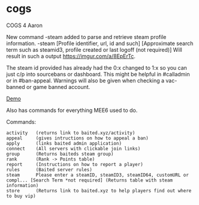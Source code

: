 # cogs
COGS 4 Aaron

New command -steam added to parse and retrieve steam profile information.
-steam [Profile identifier, url, id and such] [Approximate search term such as steamid3, profile created or last logoff (not required)] 
Will result in such a output 
https://imgur.com/a/8EpErTc.

The steam id provided has already had the 0:x changed to 1:x so you can just c/p into sourcebans or dashboard.  This might be helpful in #calladmin or in #ban-appeal. Warnings will also be given when checking a vac-banned or game banned account.

[Demo](https://streamable.com/9tv3f)

Also has commands for everything MEE6 used to do.

Commands:

    activity   (returns link to baited.xyz/activity) 
    appeal     (gives intructions on how to appeal a ban)
    apply      (links baited admin application)
    connect    (All servers with clickable join links)
    group      (Returns baiteds steam group)
    rank       (Rank -> Points table)
    report     (Instructions on how to report a player)
    rules      (Baited server rules)
    steam      Please enter a steamID, steamID3, steamID64, customURL or compl... [Search Term *not required] (Returns table with steam information)
    store      (Returns link to baited.xyz to help players find out where to buy vip) 
